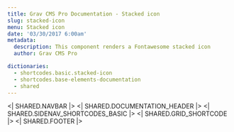 ```yaml
---
title: Grav CMS Pro Documentation - Stacked icon
slug: stacked-icon
menu: Stacked icon
date: '03/30/2017 6:00am'
metadata:
  description: This component renders a Fontawesome stacked icon
  author: Grav CMS Pro

dictionaries:
  - shortcodes.basic.stacked-icon
  - shortcodes.base-elements-documentation
  - shared
---
```


<| SHARED.NAVBAR |>
<| SHARED.DOCUMENTATION_HEADER |>
<| SHARED.SIDENAV_SHORTCODES_BASIC |>
<| SHARED.GRID_SHORTCODE |>
<| SHARED.FOOTER |>
